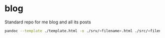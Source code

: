 # blog

Standard repo for me blog and all its posts

```bash
pandoc --template ./template.html -o ./srv/<filename>.html ./src/<filename>.md
```
